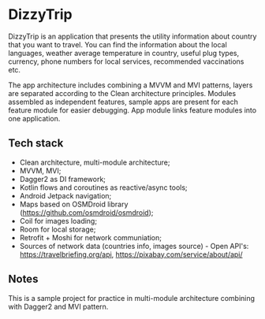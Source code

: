 # DizzyTrip

DizzyTrip is an application that presents the utility information about country that you want to travel.
You can find the information about the local languages, weather average temperature in country, useful plug types, 
currency, phone numbers for local services, recommended vaccinations etc.

The app architecture includes combining a MVVM and MVI patterns, layers are separated according to the Clean architecture principles. 
Modules assembled as independent features, sample apps are present for each feature module for easier debugging. App module links feature modules into one application.

## Tech stack

- Clean architecture, multi-module architecture;
- MVVM, MVI;
- Dagger2 as DI framework;
- Kotlin flows and coroutines as reactive/async tools;
- Android Jetpack navigation;
- Maps based on OSMDroid library (https://github.com/osmdroid/osmdroid);
- Coil for images loading;
- Room for local storage;
- Retrofit + Moshi for network communiation;
- Sources of network data (countries info, images source) - Open API's: https://travelbriefing.org/api, https://pixabay.com/service/about/api/

## Notes

This is a sample project for practice in multi-module architecture combining with Dagger2 and MVI pattern.
